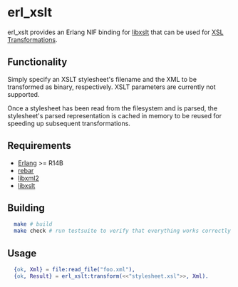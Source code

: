 # erl_xslt

erl_xslt provides an Erlang NIF binding for
[libxslt](http://xmlsoft.org/xslt/) that can be used for
[XSL Transformations](http://www.w3.org/TR/xslt).

## Functionality

Simply specify an XSLT stylesheet's filename and the XML to be transformed as
binary, respectively. XSLT parameters are currently not supported.

Once a stylesheet has been read from the filesystem and is parsed, the
stylesheet's parsed representation is cached in memory to be reused for
speeding up subsequent transformations.

## Requirements

* [Erlang](https://github.com/erlang/otp) >= R14B
* [rebar](https://github.com/basho/rebar)
* [libxml2](http://xmlsoft.org/)
* [libxslt](http://xmlsoft.org/xslt/)

## Building

  ```Bash
    make # build
    make check # run testsuite to verify that everything works correctly
  ```

## Usage

  ```Erlang
    {ok, Xml} = file:read_file("foo.xml"),
    {ok, Result} = erl_xslt:transform(<<"stylesheet.xsl">>, Xml).
  ```
